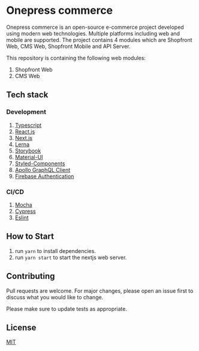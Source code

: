 # Onepress commerce
Onepress commerce is an open-source e-commerce project developed using modern web technologies. Multiple platforms including web and mobile are supported. The project contains 4 modules which are Shopfront Web, CMS Web, Shopfront Mobile and API Server.

This repository is containing the following web modules:
1. Shopfront Web
2. CMS Web

## Tech stack
### Development
1. [Typescript](https://www.typescriptlang.org/)
2. [React.js](https://reactjs.org/)
3. [Next.js](https://nextjs.org/)
4. [Lerna](https://github.com/lerna/lerna)
5. [Storybook](https://storybook.js.org/)
6. [Material-UI](https://material-ui.com/)
7. [Styled-Components](https://styled-components.com/)
8. [Apollo GraphQL Client](https://www.apollographql.com/docs/react)
9. [Firebase Authentication](https://firebase.google.com/docs/auth)

### CI/CD
1. [Mocha](https://mochajs.org/)
2. [Cypress](https://www.cypress.io/)
3. [Eslint](https://eslint.org/)

## How to Start
1. run `yarn` to install dependencies.
2. run `yarn start` to start the nextjs web server.

## Contributing
Pull requests are welcome. For major changes, please open an issue first to discuss what you would like to change.

Please make sure to update tests as appropriate.

## License
[MIT](https://choosealicense.com/licenses/mit/)